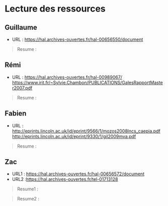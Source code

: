 # Lecture des ressources


## Guillaume
- URL : https://hal.archives-ouvertes.fr/hal-00656550/document

>Resume :

## Rémi
- URL : https://hal.archives-ouvertes.fr/hal-00989067/
		https://www.irit.fr/~Sylvie.Chambon/PUBLICATIONS/GalesRapportMaster2007.pdf

>Resume :

## Fabien
- URL : http://eprints.lincoln.ac.uk/id/eprint/9566/1/mozos2008lncs_caepia.pdf
		http://eprints.lincoln.ac.uk/id/eprint/9330/1/gil2009mva.pdf

>Resume :

## Zac

- URL1 : https://hal.archives-ouvertes.fr/hal-00656572/document
- URL2 :https://hal.archives-ouvertes.fr/tel-01713128

>Resume1 :


>Resume2 :
